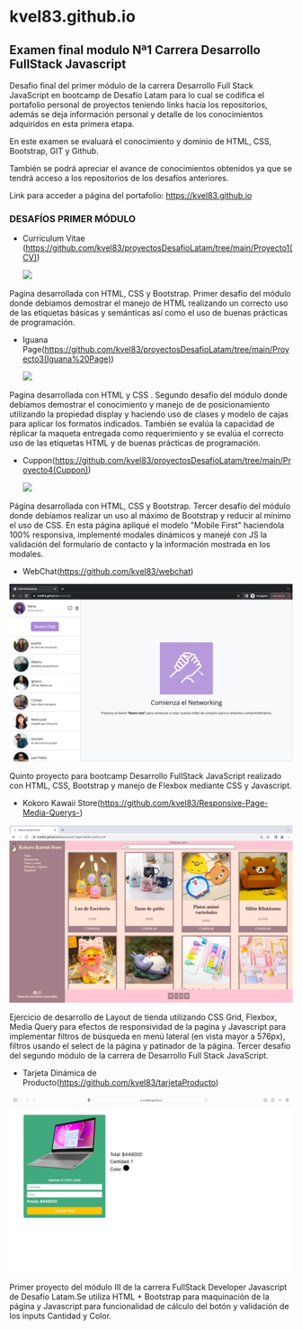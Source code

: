 # kvel83.github.io
Examen final modulo Nª1 Carrera Desarrollo FullStack Javascript
-------
Desafio final del primer módulo de la carrera Desarrollo Full Stack JavaScript en bootcamp de Desafío Latam para lo cual se codifica el portafolio personal de proyectos teniendo links hacia los repositorios, además se deja información personal y detalle de los conocimientos adquiridos en esta primera etapa.

En este examen se evaluará el conocimiento y dominio de HTML, CSS, Bootstrap, GIT y Github.

También se podrá apreciar el avance de conocimientos obtenidos ya que se tendrá acceso a los repositorios de los desafíos anteriores.

Link para acceder a página del portafolio: https://kvel83.github.io

### DESAFÍOS PRIMER MÓDULO

- Currículum Vitae (https://github.com/kvel83/proyectosDesafioLatam/tree/main/Proyecto1(CV))

  ![](assets/img/cv.png)

Pagina desarrollada con HTML, CSS y Bootstrap. Primer desafío del módulo donde debiamos demostrar el manejo de HTML realizando un correcto uso de las etiquetas básicas y semánticas así como el uso de buenas prácticas de 	             programación.

- Iguana Page(https://github.com/kvel83/proyectosDesafioLatam/tree/main/Proyecto3(Iguana%20Page))

  ![](assets/img/iguana.png)

Pagina desarrollada con HTML y CSS . Segundo desafío del módulo donde debíamos demostrar el conocimiento y manejo de de posicionamiento utilizando la propiedad display y haciendo uso de clases y modelo de cajas para aplicar los formatos indicados. También se evalúa la capacidad de réplicar la maqueta entregada como requerimiento y se evalúa el correcto uso de las etiquetas HTML y de buenas prácticas de programación.

- Cuppon(https://github.com/kvel83/proyectosDesafioLatam/tree/main/Proyecto4(Cuppon))

  ![](assets/img/cuppon.png)

Página desarrollada con HTML, CSS y Bootstrap. Tercer desafío del módulo  donde debíamos realizar un uso al máximo de Bootstrap y reducir al mínimo el uso de CSS. En esta página apliqué el modelo "Mobile First" haciendola 	100% responsiva, implementé modales dinámicos y manejé con JS la validación del formulario de contacto y la información mostrada en los modales.

- WebChat(https://github.com/kvel83/webchat)

![](assets/img/webchat.png)

Quinto proyecto para bootcamp Desarrollo FullStack JavaScript realizado con HTML, CSS, Bootstrap y manejo de Flexbox mediante CSS y Javascript.

- Kokoro Kawaii Store(https://github.com/kvel83/Responsive-Page-Media-Querys-)

![](assets/img/kokoro.png)

Ejercicio de desarrollo de Layout de tienda utilizando CSS Grid, Flexbox, Media Query para efectos de responsividad de la pagina y Javascript para implementar filtros de búsqueda en menú lateral (en vista mayor a 576px), filtros usando el select de la página y patinador de la página. Tercer desafio del segundo módulo de la carrera de Desarrollo Full Stack JavaScript.

- Tarjeta Dinámica de Producto(https://github.com/kvel83/tarjetaProducto)

![](assets/img/tarjetaProducto.png)

Primer proyecto del módulo III de la carrera FullStack Developer Javascript de Desafío Latam.Se utiliza HTML + Bootstrap para maquinación de la página y Javascript para funcionalidad de cálculo del botón y validación de los inputs Cantidad y Color.
